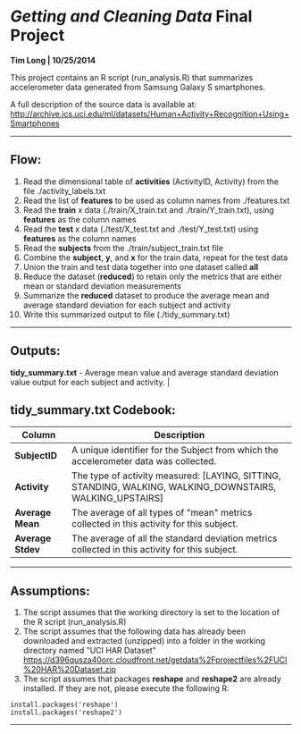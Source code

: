 *Getting and Cleaning Data* Final Project
========================================================
**Tim Long | 10/25/2014**

This project contains an R script (run_analysis.R) that summarizes accelerometer data generated from Samsung Galaxy S smartphones.  


A full description of the source data is available at: 
http://archive.ics.uci.edu/ml/datasets/Human+Activity+Recognition+Using+Smartphones

************
Flow:
-----
1. Read the dimensional table of **activities** (ActivityID, Activity) from the file ./activity_labels.txt
2. Read the list of **features** to be used as column names from ./features.txt
3. Read the **train** x data (./train/X_train.txt and ./train/Y_train.txt), using **features** as the column names
4. Read the **test** x data (./test/X_test.txt and ./test/Y_test.txt) using **features** as the column names
5. Read the **subjects** from the ./train/subject_train.txt file
6. Combine the **subject**, **y**, and **x** for the train data, repeat for the test data
7. Union the train and test data together into one dataset called **all**
8. Reduce the dataset (**reduced**) to retain only the metrics that are either mean or standard deviation measurements
9. Summarize the **reduced** dataset to produce the average mean and average standard deviation for each subject and activity
10. Write this summarized output to file (./tidy_summary.txt)

************

Outputs:
----
**tidy_summary.txt** - Average mean value and average standard deviation value output for each subject and activity. |

tidy_summary.txt Codebook:
----

| Column              |  Description                                                                                              |
|---------------------|-----------------------------------------------------------------------------------------------------------|
| **SubjectID**       | A unique identifier for the Subject from which the accelerometer data was collected.                      |
| **Activity**        | The type of activity measured: [LAYING, SITTING, STANDING, WALKING, WALKING_DOWNSTAIRS, WALKING_UPSTAIRS] |
| **Average Mean**    | The average of all types of "mean" metrics collected in this activity for this subject.                   |
| **Average Stdev**   | The average of all the standard deviation metrics collected in this activity for this subject.            |


************

Assumptions:
------------------------
1.  The script assumes that the working directory is set to the location of the R script (run_analysis.R)
2.  The script assumes that the following data has already been downloaded and extracted (unzipped) into a folder in the working directory named "UCI HAR Dataset"
https://d396qusza40orc.cloudfront.net/getdata%2Fprojectfiles%2FUCI%20HAR%20Dataset.zip 
3.  The script assumes that packages **reshape** and **reshape2** are already installed.  If they are not, please execute the following R:

```{r}
install.packages('reshape')
install.packages('reshape2')
```
************